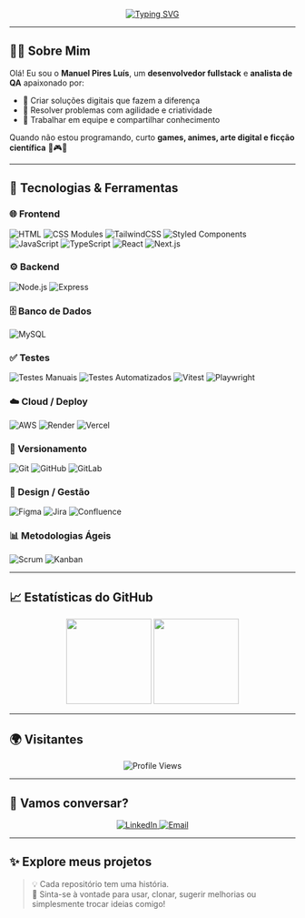 <p align="center">
  <a href="https://git.io/typing-svg">
    <img src="https://readme-typing-svg.herokuapp.com?font=Fira+Code&weight=500&size=22&pause=1000&color=58A6FF&center=true&vCenter=true&width=650&lines=👋+Olá,+sou+Manuel+Pires+Luís;💻+Desenvolvedor+Fullstack+e+Analista+de+QA;🚀+Apaixonado+por+tecnologia,+educação+e+arte;✨+Seja+bem-vindo+ao+meu+GitHub!" alt="Typing SVG" />
  </a>
</p>

---

## 🧑‍💻 Sobre Mim

Olá! Eu sou o **Manuel Pires Luís**, um **desenvolvedor fullstack** e **analista de QA** apaixonado por:  
- 🚀 Criar soluções digitais que fazem a diferença  
- 🧠 Resolver problemas com agilidade e criatividade  
- 🤝 Trabalhar em equipe e compartilhar conhecimento  

Quando não estou programando, curto **games, animes, arte digital e ficção científica** 👾🎮🎨

---

## 🚀 Tecnologias & Ferramentas

### 🌐 Frontend
![HTML](https://img.shields.io/badge/HTML5-E34F26?logo=html5&logoColor=white&style=for-the-badge)
![CSS Modules](https://img.shields.io/badge/CSS%20Modules-000000?logo=css3&logoColor=white&style=for-the-badge)
![TailwindCSS](https://img.shields.io/badge/Tailwind_CSS-06B6D4?logo=tailwindcss&logoColor=white&style=for-the-badge)
![Styled Components](https://img.shields.io/badge/Styled_Components-DB7093?logo=styled-components&logoColor=white&style=for-the-badge)
![JavaScript](https://img.shields.io/badge/JavaScript-F7DF1E?logo=javascript&logoColor=black&style=for-the-badge)
![TypeScript](https://img.shields.io/badge/TypeScript-3178C6?logo=typescript&logoColor=white&style=for-the-badge)
![React](https://img.shields.io/badge/React-20232A?logo=react&logoColor=61DAFB&style=for-the-badge)
![Next.js](https://img.shields.io/badge/Next.js-000000?logo=next.js&logoColor=white&style=for-the-badge)

### ⚙️ Backend
![Node.js](https://img.shields.io/badge/Node.js-339933?logo=node.js&logoColor=white&style=for-the-badge)
![Express](https://img.shields.io/badge/Express-000000?logo=express&logoColor=white&style=for-the-badge)

### 🗄️ Banco de Dados
![MySQL](https://img.shields.io/badge/MySQL-4479A1?logo=mysql&logoColor=white&style=for-the-badge)

### ✅ Testes
![Testes Manuais](https://img.shields.io/badge/Testes%20Manuais-007ACC?style=for-the-badge)
![Testes Automatizados](https://img.shields.io/badge/Testes%20Automatizados-FF5733?style=for-the-badge)
![Vitest](https://img.shields.io/badge/Vitest-6E9F18?logo=vitest&logoColor=white&style=for-the-badge)
![Playwright](https://img.shields.io/badge/Playwright-2EAD33?logo=playwright&logoColor=white&style=for-the-badge)

### ☁️ Cloud / Deploy
![AWS](https://img.shields.io/badge/AWS-232F3E?logo=amazon-aws&logoColor=FF9900&style=for-the-badge)
![Render](https://img.shields.io/badge/Render-46E3B7?logo=render&logoColor=black&style=for-the-badge)
![Vercel](https://img.shields.io/badge/Vercel-000000?logo=vercel&logoColor=white&style=for-the-badge)

### 🔄 Versionamento
![Git](https://img.shields.io/badge/Git-F05032?logo=git&logoColor=white&style=for-the-badge)
![GitHub](https://img.shields.io/badge/GitHub-181717?logo=github&logoColor=white&style=for-the-badge)
![GitLab](https://img.shields.io/badge/GitLab-FC6D26?logo=gitlab&logoColor=white&style=for-the-badge)

### 🎨 Design / Gestão
![Figma](https://img.shields.io/badge/Figma-F24E1E?logo=figma&logoColor=white&style=for-the-badge)
![Jira](https://img.shields.io/badge/Jira-0052CC?logo=jira&logoColor=white&style=for-the-badge)
![Confluence](https://img.shields.io/badge/Confluence-172B4D?logo=confluence&logoColor=white&style=for-the-badge)

### 📊 Metodologias Ágeis
![Scrum](https://img.shields.io/badge/Scrum-6DB33F?style=for-the-badge)
![Kanban](https://img.shields.io/badge/Kanban-009688?style=for-the-badge)

---

## 📈 Estatísticas do GitHub

<p align="center">
  <img height="150em" src="https://github-readme-stats.vercel.app/api?username=ManuelPiresLuis01&show_icons=true&theme=radical&include_all_commits=true&count_private=true"/>
  <img height="150em" src="https://github-readme-stats.vercel.app/api/top-langs/?username=ManuelPiresLuis01&layout=compact&langs_count=8&theme=radical"/>
</p>

---

## 🌍 Visitantes

<p align="center">
  <img src="https://komarev.com/ghpvc/?username=ManuelPiresLuis01&color=blue" alt="Profile Views" />
</p>

---

## 🤝 Vamos conversar?

<p align="center">
  <a href="https://www.linkedin.com/in/manuel-pires-l-5275852aa" target="_blank">
    <img src="https://img.shields.io/badge/LinkedIn-0A66C2?style=for-the-badge&logo=linkedin&logoColor=white" alt="LinkedIn" />
  </a>
  <a href="mailto:manuelpiresluis@gmail.com" target="_blank">
    <img src="https://img.shields.io/badge/Gmail-D14836?style=for-the-badge&logo=gmail&logoColor=white" alt="Email" />
  </a>
</p>

---

## ✨ Explore meus projetos
> 💡 Cada repositório tem uma história.  
> 🚀 Sinta-se à vontade para usar, clonar, sugerir melhorias ou simplesmente trocar ideias comigo!
